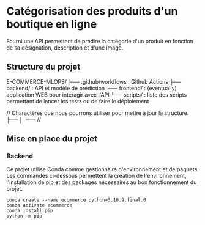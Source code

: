 # Catégorisation des produits d'un boutique en ligne

Fourni une API permettant de prédire la catégorie d'un produit en fonction de sa désignation, description et d'une image.

## Structure du projet

E-COMMERCE-MLOPS/
├── .github/workflows : Github Actions
├── backend/ : API et modèle de prédiction
├── frontend/ : (eventually) application WEB pour interagir avec l'API
└── scripts/ : liste des scripts permettant de lancer les tests ou de faire le déploiement

// Charactères que nous pourrons utiliser pour mettre à jour la structure.
├── 
│   └── 
//

## Mise en place du projet

### Backend

Ce projet utilise Conda comme gestionnaire d'environnement et de paquets.  
Les commandes ci-dessous permettent la création de l'environnement, l'installation de pip et des packages nécessaires au bon fonctionnement du projet.

```shell
conda create --name ecommerce python=3.10.9.final.0
conda activate ecommerce
conda install pip
python -m pip 
```